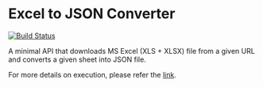 # Excel to JSON Converter
[![Build Status](https://travis-ci.org/toransahu/excel2json-3.svg?branch=master)](https://travis-ci.org/toransahu/excel2json-3)


A minimal API that downloads MS Excel (XLS + XLSX) file from a given URL and converts a given sheet into JSON file.

For more details on execution, please refer the [link](https://github.com/toransahu/excel2json-3/blob/master/docs/Solution.md).
